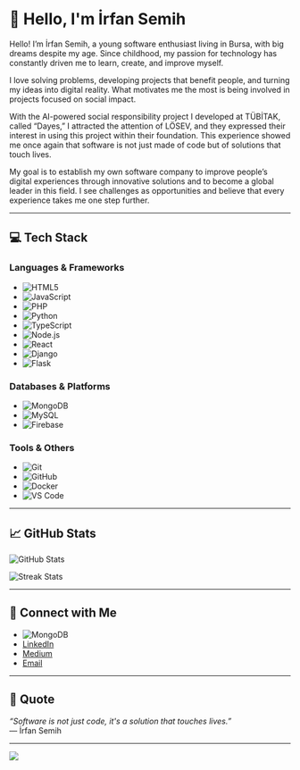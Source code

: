 # 👋 Hello, I'm İrfan Semih

Hello! I’m İrfan Semih, a young software enthusiast living in Bursa, with big dreams despite my age. Since childhood, my passion for technology has constantly driven me to learn, create, and improve myself.

I love solving problems, developing projects that benefit people, and turning my ideas into digital reality. What motivates me the most is being involved in projects focused on social impact.

With the AI-powered social responsibility project I developed at TÜBİTAK, called “Dayes,” I attracted the attention of LÖSEV, and they expressed their interest in using this project within their foundation. This experience showed me once again that software is not just made of code but of solutions that touch lives.

My goal is to establish my own software company to improve people’s digital experiences through innovative solutions and to become a global leader in this field. I see challenges as opportunities and believe that every experience takes me one step further.

---

## 💻 Tech Stack

### **Languages & Frameworks**
- ![HTML5](https://img.shields.io/badge/html5-%23E34F26.svg?style=for-the-badge&logo=html5&logoColor=white)
- ![JavaScript](https://img.shields.io/badge/javascript-%23323330.svg?style=for-the-badge&logo=javascript&logoColor=%23F7DF1E)
- ![PHP](https://img.shields.io/badge/php-%23777BB4.svg?style=for-the-badge&logo=php&logoColor=white)
- ![Python](https://img.shields.io/badge/python-3670A0?style=for-the-badge&logo=python&logoColor=ffdd54)
- ![TypeScript](https://img.shields.io/badge/typescript-%23007ACC.svg?style=for-the-badge&logo=typescript&logoColor=white)
- ![Node.js](https://img.shields.io/badge/node.js-6DA55F?style=for-the-badge&logo=node.js&logoColor=white)
- ![React](https://img.shields.io/badge/react-%2320232a.svg?style=for-the-badge&logo=react&logoColor=%2361DAFB)
- ![Django](https://img.shields.io/badge/django-%23092E20.svg?style=for-the-badge&logo=django&logoColor=white)
- ![Flask](https://img.shields.io/badge/flask-%23000.svg?style=for-the-badge&logo=flask&logoColor=white)

### **Databases & Platforms**
- ![MongoDB](https://img.shields.io/badge/MongoDB-%234ea94b.svg?style=for-the-badge&logo=mongodb&logoColor=white)
- ![MySQL](https://img.shields.io/badge/mysql-4479A1.svg?style=for-the-badge&logo=mysql&logoColor=white)
- ![Firebase](https://img.shields.io/badge/firebase-%23039BE5.svg?style=for-the-badge&logo=firebase)

### **Tools & Others**
- ![Git](https://img.shields.io/badge/git-%23F05033.svg?style=for-the-badge&logo=git&logoColor=white)
- ![GitHub](https://img.shields.io/badge/github-%23121011.svg?style=for-the-badge&logo=github&logoColor=white)
- ![Docker](https://img.shields.io/badge/docker-%232496ED.svg?style=for-the-badge&logo=docker&logoColor=white)
- ![VS Code](https://img.shields.io/badge/VS%20Code-%23007ACC.svg?style=for-the-badge&logo=visualstudiocode&logoColor=white)

---

## 📈 GitHub Stats

![GitHub Stats](https://github-readme-stats.vercel.app/api?username=irfansemihdogru&theme=transparent&hide_border=true)

![Streak Stats](https://nirzak-streak-stats.vercel.app/?user=irfansemihdogru&theme=transparent&hide_border=true)

---

## 📍 Connect with Me

- ![MongoDB](https://img.shields.io/badge/MongoDB-%234ea94b.svg?style=for-the-badge&logo=instagram&logoColor=white)
- [LinkedIn](https://linkedin.com/in/irfansemihdogru)
- [Medium](https://medium.com/@irfansemihdogru)
- [Email](mailto:irfansemihdogru@outlook.com)

---

## 💬 Quote
*“Software is not just code, it's a solution that touches lives.”*  
— İrfan Semih

---
[![](https://visitcount.itsvg.in/api?id=irfansemihdogru&icon=0&color=1)](https://visitcount.itsvg.in)
